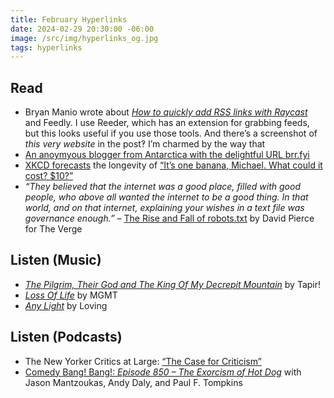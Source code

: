 ```yaml
---
title: February Hyperlinks
date: 2024-02-29 20:30:00 -06:00
image: /src/img/hyperlinks_og.jpg
tags: hyperlinks
---
```


## Read
- Bryan Manio wrote about [*How to quickly add RSS links with Raycast*](https://bryanmanio.com/blog/quickly-add-rss-links-raycast/) and Feedly. I use Reeder, which has an extension for grabbing feeds, but this looks useful if you use those tools. And there’s a screenshot of *this very website* in the post‽ I’m charmed by the way that
- [An anoymyous blogger from Antarctica with the delightful URL brr.fyi](https://brr.fyi/)
- [XKCD forecasts](https://xkcd.com/2892/) the longevity of [“It’s one banana, Michael. What could it cost? $10?”](https://youtu.be/Nl_Qyk9DSUw)
- *“They believed that the internet was a good place, filled with good people, who above all wanted the internet to be a good thing. In that world, and on that internet, explaining your wishes in a text file was governance enough.”* –  [The Rise and Fall of robots.txt](https://www.theverge.com/24067997/robots-txt-ai-text-file-web-crawlers-spiders) by David Pierce for The Verge

## Listen (Music)
- [*The Pilgrim, Their God and The King Of My Decrepit Mountain*](https://tapir-exclamation-mark.bandcamp.com/album/the-pilgrim-their-god-and-the-king-of-my-decrepit-mountain) by Tapir!
- [*Loss Of Life*](https://mgmt.bandcamp.com/album/loss-of-life) by MGMT
- [*Any Light*](https://loving.bandcamp.com/album/any-light) by Loving

## Listen (Podcasts)
- The New Yorker Critics at Large: [“The Case for Criticism”](https://play.prx.org/listen?ge=prx_5868_20e06c05-6d5b-4150-8ed5-9772f16635ef&uf=https%3A%2F%2Fpublicfeeds.net%2Ff%2F5868%2Fcritics-at-large)
- [Comedy Bang! Bang!: *Episode 850 – The Exorcism of Hot Dog*](https://www.earwolf.com/episode/the-exorcism-of-hot-dog/) with Jason Mantzoukas, Andy Daly, and Paul F. Tompkins